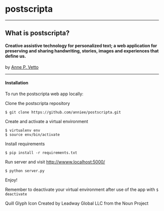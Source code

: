# postscripta
----
## What is postscripta?
#### Creative assistive technology for personalized text; a web application for preserving and sharing handwriting, stories, images and experiences that define us.


by [Anne P. Vetto](http://www.annevetto.com)


----
#### Installation

To run the postscripta web app locally:

Clone the postscripta repository

    $ git clone https://github.com/anniee/postscripta.git


Create and activate a virtual environment


    $ virtualenv env
    $ source env/bin/activate


Install requirements


    $ pip install -r requirements.txt


Run server and visit http://wwww.localhost:5000/

    $ python server.py


Enjoy!

Remember to deactivate your virtual environment after use of the app with `$ deactivate`





Quill Glyph Icon Created by Leadway Global LLC from the Noun Project
